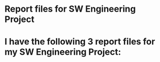 # Report files for SW Engineering Project

# I have the following 3 report files for my SW Engineering Project:
